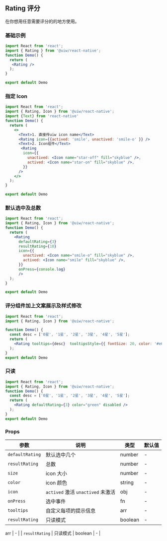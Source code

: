 Rating 评分
---

在你想用任意需要评分的的地方使用。


### 基础示例

```jsx mdx:preview&background=#bebebe29
import React from 'react';
import { Rating } from '@uiw/react-native';
function Demo() {
  return (
   <Rating />
  );
}

export default Demo

```

### 指定 Icon

```jsx mdx:preview&background=#bebebe29
import React from 'react';
import { Rating, Icon } from '@uiw/react-native';
import {Text} from 'react-native'
function Demo() {
  return (
    <>
      <Text>1. 直接传uiw icon name</Text>
      <Rating icon={{actived: 'smile', unactived: 'smile-o' }} />
      <Text>2. Icon组件</Text>
       <Rating
        icon={{
          unactived: <Icon name="star-off" fill="skyblue" />,
          actived: <Icon name="star-on" fill="skyblue" />,
        }}
      />
    </>
  );
}

export default Demo
```

### 默认选中及总数

```jsx mdx:preview
import React from 'react';
import { Rating, Icon } from '@uiw/react-native';
function Demo() {
  return (
    <Rating
      defaultRating={3}
      resultRating={10}
      icon={{
        unactived: <Icon name="smile-o" fill="skyblue" />,
        actived: <Icon name="smile" fill="skyblue" />,
      }}
      onPress={console.log}
      />
  );
}

export default Demo
```

### 评分组件加上文案展示及样式修改

```jsx mdx:preview
import React from 'react';
import { Rating, Icon } from '@uiw/react-native';

function Demo() {
  const desc = ['0星', '1星', '2星', '3星', '4星', '5星'];
  return (
    <Rating tooltips={desc}  tooltipsStyle={{ fontSize: 20, color: '#e6c45d' }} />
  );
}
export default Demo
```

### 只读

```jsx mdx:preview
import React from 'react';
import { Rating, Icon } from '@uiw/react-native';
function Demo() {
  const desc = ['0星', '1星', '2星', '3星', '4星', '5星'];
  return (
    <Rating defaultRating={3} color="green" disabled />
  );
}
export default Demo
```

### Props


| 参数 | 说明 | 类型 | 默认值 |
|------|------|-----|------|
| `defaultRating` | 默认选中几个 | number | - |
| `resultRating` | 总数 | number | - |
| `size` | icon 大小 | number | - |
| `color` | icon 颜色 | string | - |
| `icon` | `actived` 激活 `unactived` 未激活 | obj | - |
| `onPress` | 选中事件 | fn | - |
| `tooltips` | 自定义每项的提示信息 | arr | - |
| `resultRating` | 只读模式 | boolean | - |

 arr | - |
| `resultRating` | 只读模式 | boolean | - |

